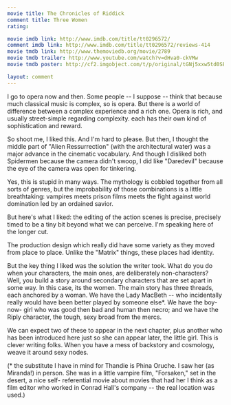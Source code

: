 ```yaml
---
movie title: The Chronicles of Riddick
comment title: Three Women
rating: 

movie imdb link: http://www.imdb.com/title/tt0296572/
comment imdb link: http://www.imdb.com/title/tt0296572/reviews-414
movie tmdb link: http://www.themoviedb.org/movie/2789
movie tmdb trailer: http://www.youtube.com/watch?v=dHva0-ckVMw
movie tmdb poster: http://cf2.imgobject.com/t/p/original/tGNj5xxw5td0SBih1UmuqkHZ8ga.jpg

layout: comment
---
```


I go to opera now and then. Some people -- I suppose -- think that because much classical music is complex, so is opera. But there is a world of difference between a complex experience and a rich one. Opera is rich, and usually street-simple regarding complexity. each has their own kind of sophistication and reward. 

So shoot me, I liked this. And I'm hard to please. But then, I thought the middle part of "Alien Ressurrection" (with the architectural water) was a major advance in the cinematic vocabulary. And though I disliked both Spidermen because the camera didn't swoop, I did like "Daredevil" because the eye of the camera was open for tinkering.

Yes, this is stupid in many ways. The mythology is cobbled together from all sorts of genres, but the improbability of those combinations is a little breathtaking: vampires meets prison films meets the fight against world domination led by an ordained savior. 

But here's what I liked: the editing of the action scenes is precise, precisely timed to be a tiny bit beyond what we can perceive. I'm speaking here of the longer cut. 

The production design which really did have some variety as they moved from place to place. Unlike the "Matrix" things, these places had identity. 

But the key thing I liked was the solution the writer took. What do you do when your characters, the main ones, are deliberately non-characters? Well, you build a story around secondary characters that are set apart in some way. In this case, its the women. The main story has three threads, each anchored by a woman. We have the Lady MacBeth -- who incidentally really would have been better played by someone else*. We have the boy-now- girl who was good then bad and human then necro; and we have the Riply character, the tough, sexy broad from the mercs.

We can expect two of these to appear in the next chapter, plus another who has been introduced here just so she can appear later, the little girl. This is clever writing folks. When you have a mess of backstory and cosmology, weave it around sexy nodes.

(* the substitute I have in mind for Thandie is Phina Oruche. I saw her (as Miranda!) in person. She was in a little vampire film, "Forsaken," set in the desert, a nice self- referential movie about movies that had her I think as a film editor who worked in Conrad Hall's company -- the real location was used.)